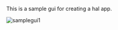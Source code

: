 This is a sample gui for creating a hal app.

![samplegui1](https://user-images.githubusercontent.com/44880102/129458556-5d9c0d81-20f9-42a3-bbfa-a8ab7860e6d1.jpg)




